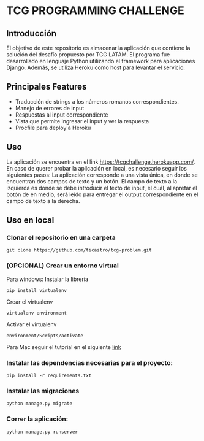# TCG PROGRAMMING CHALLENGE

## Introducción

El objetivo de este repositorio es almacenar la aplicación que contiene la solución del desafío propuesto por TCG LATAM. El programa fue desarrollado en lenguaje Python utilizando el framework para aplicaciones Django. Además, se utiliza Heroku como host para levantar el servicio.


## Principales Features
* Traducción de strings a los números romanos correspondientes.
* Manejo de errores de input 
* Respuestas al input correspondiente
* Vista que permite ingresar el input y ver la respuesta
* Procfile para deploy a Heroku

## Uso

La aplicación se encuentra en el link https://tcgchallenge.herokuapp.com/. En caso de querer probar la aplicación en local, es necesario seguir los siguientes pasos:
La aplicación corresponde a una vista única, en donde se encuentran dos campos de texto y un botón. El campo de texto a la izquierda es donde se debe introducir el texto de input, el cuál, al apretar el botón de en medio, será leído para entregar el output correspondiente en el campo de texto a la derecha.
## Uso en local
### Clonar el repositorio en una carpeta
```
git clone https://github.com/ticastro/tcg-problem.git
```
### (OPCIONAL) Crear un entorno virtual
Para windows:
Instalar la librería
```
pip install virtualenv
```
Crear el virtualenv
```
virtualenv environment
```
Activar el virtualenv
```
environment/Scripts/activate
```
Para Mac seguir el tutorial en el siguiente [link](https://sourabhbajaj.com/mac-setup/Python/virtualenv.html)

### Instalar las dependencias necesarias para el proyecto:
```
pip install -r requirements.txt
```

### Instalar las migraciones
```
python manage.py migrate
```

### Correr la aplicación:
```
python manage.py runserver
```
